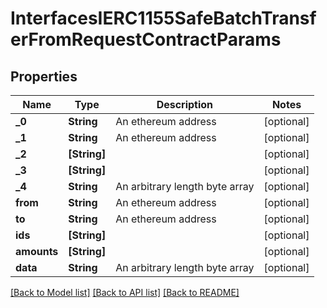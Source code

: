 # InterfacesIERC1155SafeBatchTransferFromRequestContractParams

## Properties
Name | Type | Description | Notes
------------ | ------------- | ------------- | -------------
**_0** | **String** | An ethereum address | [optional] 
**_1** | **String** | An ethereum address | [optional] 
**_2** | **[String]** |  | [optional] 
**_3** | **[String]** |  | [optional] 
**_4** | **String** | An arbitrary length byte array | [optional] 
**from** | **String** | An ethereum address | [optional] 
**to** | **String** | An ethereum address | [optional] 
**ids** | **[String]** |  | [optional] 
**amounts** | **[String]** |  | [optional] 
**data** | **String** | An arbitrary length byte array | [optional] 

[[Back to Model list]](../README.md#documentation-for-models) [[Back to API list]](../README.md#documentation-for-api-endpoints) [[Back to README]](../README.md)


